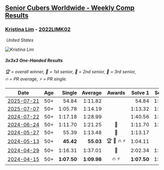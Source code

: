 <style>table {white-space: nowrap;}</style>
<link rel="stylesheet" type="text/css" href="/scw-comp/css/flags.css" />

## [Senior Cubers Worldwide - Weekly Comp Results](/scw-comp/results/)
### [Kristina Lim](README.md) - [2022LIMK02](https://www.worldcubeassociation.org/persons/2022LIMK02?event=333oh)

<i class="flag flag-US" />&nbsp;United States

![Kristina Lim](1670987100.jpg)

#### 3x3x3 One-Handed Results

<span style="white-space: nowrap;">🏆 = overall winner</span>, <span style="white-space: nowrap;">🥇 = 1st senior</span>, <span style="white-space: nowrap;">🥈 = 2nd senior</span>, <span style="white-space: nowrap;">🥉 = 3rd senior</span>, <span style="white-space: nowrap;">🔥 = PR average</span>, <span style="white-space: nowrap;">⚡ = PR single</span>.

| Date | Age | Single | Average | Awards | Solve 1 | Solve 2 | Solve 3 | Solve 4 | Solve 5 | Video |
| :--: | :--: | --: | --: | :--: | --: | --: | --: | --: | --: | :-- |
| [2025-07-21](../../results/2025-07-21/333oh.md) | 50+ | 54.84 | 1:11.82 |  | 54.84 | 1:35.45 | 1:05.18 | DNS | DNS | [Desktop](https://www.facebook.com/events/1261538608778309/permalink/1272185514380285) / [Mobile](https://m.facebook.com/events/1261538608778309?view=permalink&id=1272185514380285) |
| [2025-07-07](../../results/2025-07-07/333oh.md) | 50+ | 1:05.78 | 1:14.19 |  | 1:13.32 | 1:05.78 | 1:23.48 | DNS | DNS | [Desktop](https://www.facebook.com/events/1328488458860314/permalink/1333924671650026) / [Mobile](https://m.facebook.com/events/1328488458860314?view=permalink&id=1333924671650026) |
| [2024-07-22](../../results/2024-07-22/333oh.md) | 50+ | 1:17.18 | 1:28.99 |  | 1:40.56 | 1:29.23 | 1:17.18 | DNS | DNS | [Desktop](https://www.facebook.com/1045330593/videos/794284572891282) / [Mobile](https://m.facebook.com/1045330593/videos/794284572891282) |
| [2024-06-24](../../results/2024-06-24/333oh.md) | 50+ | 1:11.70 | 1:21.25 | 🥉 | 1:11.70 | 1:19.56 | 1:32.49 | DNS | DNS | [Desktop](https://www.facebook.com/1045330593/videos/262141633654008) / [Mobile](https://m.facebook.com/1045330593/videos/262141633654008) |
| [2024-05-27](../../results/2024-05-27/333oh.md) | 50+ | 55.39 | 1:13.48 | 🥈 | 1:13.17 | 55.39 | 1:31.89 | DNS | DNS | [Desktop](https://www.facebook.com/1045330593/videos/1185149402684071) / [Mobile](https://m.facebook.com/1045330593/videos/1185149402684071) |
| [2024-05-13](../../results/2024-05-13/333oh.md) | 50+ | **45.42** | **55.03** | 🏆 🥇 🔥 ⚡ | 1:04.11 | 55.56 | **45.42** | DNS | DNS | [Desktop](https://www.facebook.com/1045330593/videos/1365913054073468) / [Mobile](https://m.facebook.com/1045330593/videos/1365913054073468) |
| [2024-04-29](../../results/2024-04-29/333oh.md) | 50+ | 1:16.31 | 1:37.01 | 🥈 | 2:02.34 | 1:32.38 | 1:16.31 | DNS | DNS | [Desktop](https://www.facebook.com/1045330593/videos/463586986137355) / [Mobile](https://m.facebook.com/1045330593/videos/463586986137355) |
| [2024-04-15](../../results/2024-04-15/333oh.md) | 50+ | **1:07.50** | **1:09.98** | 🔥 ⚡ | **1:07.50** | 1:13.27 | 1:09.18 | DNS | DNS | [Desktop](https://www.facebook.com/1045330593/videos/1125521998690606) / [Mobile](https://m.facebook.com/1045330593/videos/1125521998690606) |


<!-- Global site tag (gtag.js) - Google Analytics -->
<script async src="https://www.googletagmanager.com/gtag/js?id=UA-86348435-3"></script>
<script>window.dataLayer = window.dataLayer || []; function gtag() {dataLayer.push(arguments);} gtag('js', new Date()); gtag('config', 'UA-86348435-3');</script>
